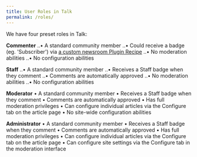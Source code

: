 ```yaml
---
title: User Roles in Talk
permalink: /roles/
---
```


We have four preset roles in Talk:

**Commenter**
..• A standard community member
..• Could receive a badge (eg. 'Subscriber') via [a custom newsroom Plugin Recipe](https://docs.coralproject.net/talk/plugin-recipes/#recipe-subscriber)
..• No moderation abilities
..• No configuration abilities

**Staff**
..• A standard community member 
..• Receives a Staff badge when they comment
..• Comments are automatically approved
..• No moderation abilities
..• No configuration abilities

**Moderator**
• A standard community member 
• Receives a Staff badge when they comment
• Comments are automatically approved
• Has full moderation privileges 
• Can configure individual articles via the Configure tab on the article page
• No site-wide configuration abilities 

**Administrator**
• A standard community member 
• Receives a Staff badge when they comment
• Comments are automatically approved
• Has full moderation privileges 
• Can configure individual articles via the Configure tab on the article page
• Can configure site settings via the Configure tab in the moderation interface
